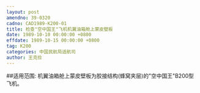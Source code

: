 ```yaml
---
layout: post
amendno: 39-0320
cadno: CAD1989-K200-01
title: 检查"空中国王"飞机机翼油箱舱上蒙皮壁板
date: 1989-10-10 00:00:00 +0800
effdate: 1989-10-15 00:00:00 +0800
tag: K200
categories: 中国民航局适航司
author: 王克俭
---
```


##适用范围:
机翼油箱舱上蒙皮壁板为胶接结构(蜂窝夹层)的"空中国王"B200型飞机。

